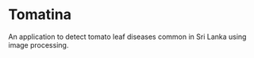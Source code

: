 # Tomatina
An application to detect tomato leaf diseases common in Sri Lanka using image processing.

